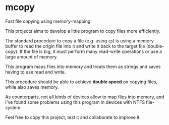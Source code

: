# mcopy
Fast file copying using memory-mapping

This projects aims to develop a little program to copy files more efficiently.

The standard procedure to copy a file (e.g. using `cp`) is using a memory buffer to read the origin file into it and write it back to the target file (double-copy). If the file is big, it must perform many read-write operations or use a large amount of memory.

This program maps files into memory and treats them as strings and saves having to use read and write.

This procedure should be able to achieve **double speed** on copying files, while also saves memory.

As counterparts, not all kinds of devices allow to map files into memory, and I've found some problems using this program in devices with NTFS file-system.

Feel free to copy this project, test it and collaborate to improve it.
